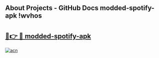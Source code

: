 ## About Projects - GitHub Docs modded-spotify-apk !wvhos

# <h2><a href="https://andorid.site?title=modded-spotify-apk&ref=14PRO">🔗👉 🔴 modded-spotify-apk</a></h2>

[![acn](https://github.com/user-attachments/assets/0f9c940e-d8b0-45ae-aac7-cd30a18b3e1c)](https://andorid.site?title=modded-spotify-apk&ref=14PRO)

